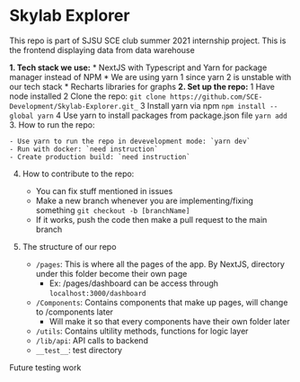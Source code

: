 # Skylab Explorer
This repo is part of SJSU SCE club summer 2021 internship project. This is the frontend displaying data from data warehouse

**1. Tech stack we use:**
    * NextJS with Typescript and Yarn for package manager instead of NPM
    * We are using yarn 1 since yarn 2 is unstable with our tech stack
    * Recharts libraries for graphs
**2. Set up the repo:**
    1 Have node installed
    2 Clone the repo:  `git clone https://github.com/SCE-Development/Skylab-Explorer.git_`
    3 Install yarn via npm `npm install --global yarn`
    4 Use yarn to install packages from package.json file `yarn add`
3. How to run the repo:

    - Use yarn to run the repo in devevelopment mode: `yarn dev`
    - Run with docker: `need instruction`
    - Create production build: `need instruction`
4. How to contribute to the repo:

    - You can fix stuff mentioned in issues
    - Make a new branch whenever you are implementing/fixing something `git checkout -b [branchName]`
    - If it works, push the code then make a pull request to the main branch
5. The structure of our repo

    - `/pages`: This is where all the pages of the app. By NextJS, directory under this folder become their own page
        + Ex: /pages/dashboard can be access through `localhost:3000/dashboard`
    - `/Components`: Contains components that make up pages, will change to /components later
        + Will make it so that every components have their own folder later
    - `/utils`: Contains ultility methods, functions for logic layer
    - `/lib/api`: API calls to backend
    - `__test__`: test directory
    
Future testing work


